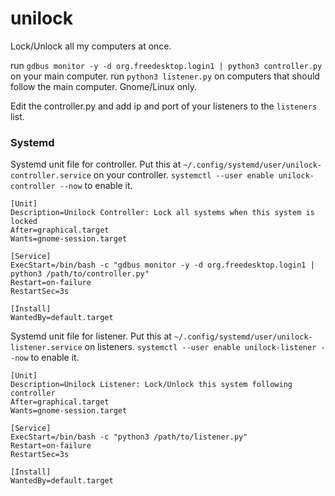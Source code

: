 # unilock

Lock/Unlock all my computers at once.  

run `gdbus monitor -y -d org.freedesktop.login1 | python3 controller.py` on your main computer.
run `python3 listener.py` on computers that should follow the main computer. Gnome/Linux only.


Edit the controller.py and add ip and port of your
listeners to the `listeners` list.

### Systemd

Systemd unit file for controller.
Put this at `~/.config/systemd/user/unilock-controller.service`
on your controller.
`systemctl --user enable unilock-controller --now` to enable it.

```
[Unit]
Description=Unilock Controller: Lock all systems when this system is locked
After=graphical.target
Wants=gnome-session.target

[Service]
ExecStart=/bin/bash -c "gdbus monitor -y -d org.freedesktop.login1 | python3 /path/to/controller.py"
Restart=on-failure
RestartSec=3s

[Install]
WantedBy=default.target
```

Systemd unit file for listener. 
Put this at `~/.config/systemd/user/unilock-listener.service`
on listeners.
`systemctl --user enable unilock-listener --now` to enable it.

```
[Unit]
Description=Unilock Listener: Lock/Unlock this system following controller
After=graphical.target
Wants=gnome-session.target

[Service]
ExecStart=/bin/bash -c "python3 /path/to/listener.py"
Restart=on-failure
RestartSec=3s

[Install]
WantedBy=default.target
```


